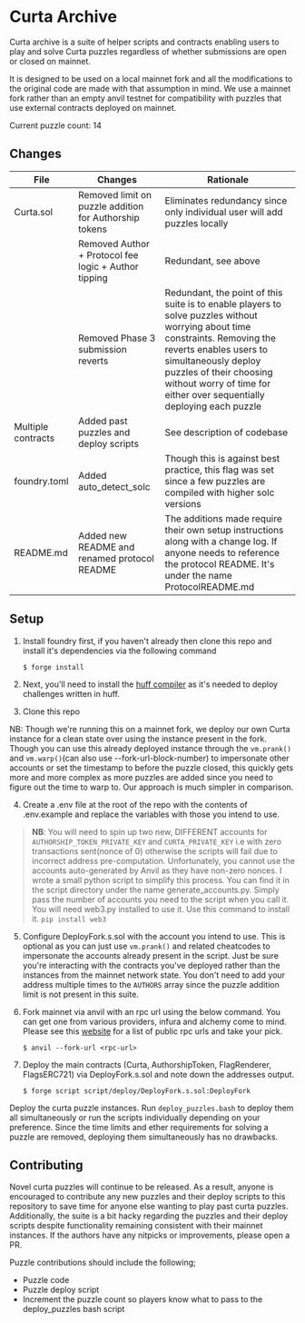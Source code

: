 # Curta Archive

Curta archive is a suite of helper scripts and contracts enabling users to play and solve Curta puzzles regardless of whether submissions are open or closed on mainnet.

It is designed to be used on a local mainnet fork and all the modifications to the original code are made with that assumption in mind. We use a mainnet fork rather than an empty anvil testnet for compatibility with puzzles that use external contracts deployed on mainnet.

Current puzzle count: 14

## Changes
| File | Changes | Rationale |
|  -------- | ------- | ---- |
| Curta.sol| Removed limit on puzzle addition for Authorship tokens | Eliminates redundancy since only individual user will add puzzles locally |
|          | Removed Author + Protocol fee logic + Author tipping   | Redundant, see above |
|          | Removed Phase 3 submission reverts                     | Redundant, the point of this suite is to enable players to solve puzzles without worrying about time constraints. Removing the reverts enables users to simultaneously deploy puzzles of their choosing without worry of time for either over sequentially deploying each puzzle |
| Multiple contracts | Added past puzzles and deploy scripts | See description of codebase |
| foundry.toml | Added auto_detect_solc | Though this is against best practice, this flag was set since a few puzzles are compiled with higher solc versions |
| README.md | Added new README and renamed protocol README | The additions made require their own setup instructions along with a change log. If anyone needs to reference the protocol README. It's under the name ProtocolREADME.md |

## Setup

1. Install foundry first, if you haven't already then clone this repo and install it's dependencies via the following command

    `$ forge install`

2. Next, you'll need to install the [huff compiler](https://github.com/huff-language/huff-rs) as it's needed to deploy challenges written in huff.

3. Clone this repo

NB: Though we're running this on a mainnet fork, we deploy our own Curta instance for a clean state over using the instance present in the fork. Though you can use
this already deployed instance through the `vm.prank()` and `vm.warp()`(can also use --fork-url-block-number) to impersonate other accounts or set the timestamp to before the puzzle closed, this quickly gets more and more complex as more puzzles are added since you need to figure out the time to warp to. Our approach is much simpler in comparison.

4. Create a .env file at the root of the repo with the contents of .env.example and replace the variables with those you intend to use.

> **NB**: You will need to spin up two new, DIFFERENT accounts for `AUTHORSHIP_TOKEN_PRIVATE_KEY` and `CURTA_PRIVATE_KEY` i.e with zero transactions sent(nonce of 0) otherwise the scripts will fail due to incorrect address pre-computation. Unfortunately, you cannot use the accounts auto-generated by Anvil as they have non-zero nonces. I wrote a small python script to simplify this process. You can find it in the script directory under the name generate_accounts.py. Simply pass the number of accounts you need to the script when you call it. You will need web3.py installed to use it. Use this command to install it. `pip install web3`

5. Configure DeployFork.s.sol with the account you intend to use. This is optional as you can just use `vm.prank()` and related cheatcodes to impersonate the accounts already present in the script. Just be sure you're interacting with the contracts you've deployed rather than the instances from the mainnet network state. You don't need to add your address multiple times to the `AUTHORS` array since the puzzle addition limit is not present in this suite.

6. Fork mainnet via anvil with an rpc url using the below command. You can get one from various providers, infura and alchemy come to mind. Please see this [website](https://chainlist.org/chain/1) for a list of public rpc urls and take your pick.

    `$ anvil --fork-url <rpc-url>`

7. Deploy the main contracts (Curta, AuthorshipToken, FlagRenderer, FlagsERC721) via DeployFork.s.sol and note down the addresses output.

    `$ forge script script/deploy/DeployFork.s.sol:DeployFork`

Deploy the curta puzzle instances. Run `deploy_puzzles.bash` to deploy them all simultaneously or run the scripts individually depending on your preference. Since the time limits and ether requirements for solving a puzzle are removed, deploying them simultaneously has no drawbacks.

## Contributing

Novel curta puzzles will continue to be released. As a result, anyone is encouraged to contribute any new puzzles and their deploy scripts to this repository to save time for anyone else wanting to play past curta puzzles. Additionally, the suite is a bit hacky regarding the puzzles and their deploy scripts despite functionality remaining consistent with their mainnet instances. If the authors have any nitpicks or improvements, please open a PR.

Puzzle contributions should include the following;

- Puzzle code
- Puzzle deploy script
- Increment the puzzle count so players know what to pass to the deploy_puzzles bash script